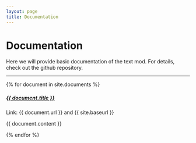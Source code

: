 ```yaml
---
layout: page
title: Documentation
---
```


# Documentation

Here we will provide basic documentation of the text mod. For details, check out the github repository. 

<div class="section-index">
    <hr class="panel-line">
    {% for document in site.documents  %}        
    <div class="entry">
    <h5><a href="{{ document.url | prepend: site.baseurl }}">{{ document.title }}</a></h5>
    <p>Link: {{ document.url }} and {{ site.baseurl }} </p>
    <p>{{ document.content }}</p>
    </div>{% endfor %}
</div>
